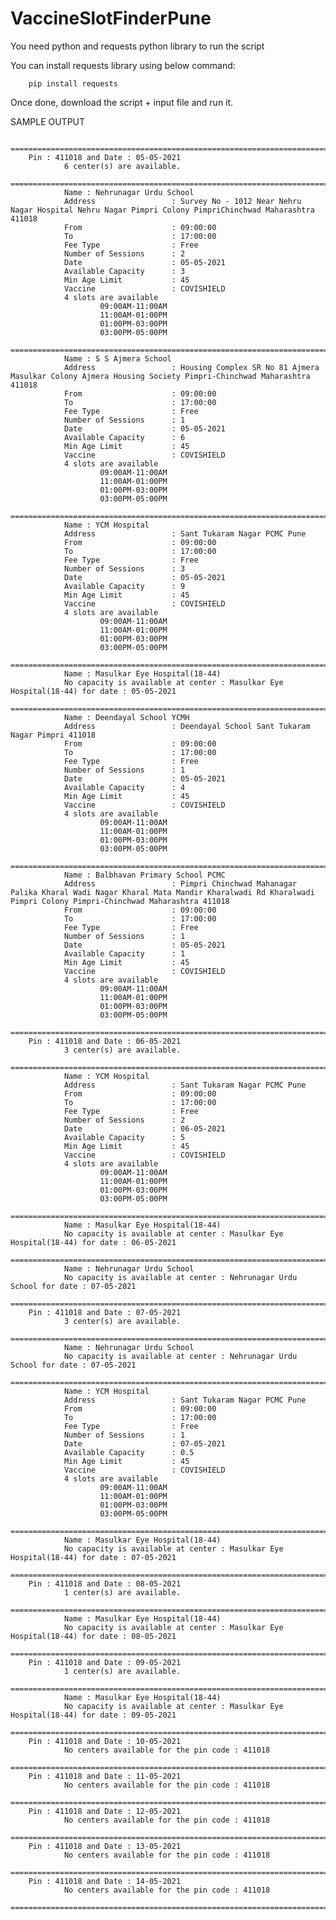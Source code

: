 # VaccineSlotFinderPune

You need python and requests python library to run the script

You can install requests library using below command:

        pip install requests

Once done, download the script + input file and run it. 


SAMPLE OUTPUT

		===================================================================================================
		Pin : 411018 and Date : 05-05-2021
				6 center(s) are available.
				===========================================================================================
				Name : Nehrunagar Urdu School
				Address                 : Survey No - 1012 Near Nehru Nagar Hospital Nehru Nagar Pimpri Colony PimpriChinchwad Maharashtra 411018
				From                    : 09:00:00
				To                      : 17:00:00
				Fee Type                : Free
				Number of Sessions      : 2
				Date                    : 05-05-2021
				Available Capacity      : 3
				Min Age Limit           : 45
				Vaccine                 : COVISHIELD
				4 slots are available
						09:00AM-11:00AM
						11:00AM-01:00PM
						01:00PM-03:00PM
						03:00PM-05:00PM
				===========================================================================================
				Name : S S Ajmera School
				Address                 : Housing Complex SR No 81 Ajmera Masulkar Colony Ajmera Housing Society Pimpri-Chinchwad Maharashtra 411018
				From                    : 09:00:00
				To                      : 17:00:00
				Fee Type                : Free
				Number of Sessions      : 1
				Date                    : 05-05-2021
				Available Capacity      : 6
				Min Age Limit           : 45
				Vaccine                 : COVISHIELD
				4 slots are available
						09:00AM-11:00AM
						11:00AM-01:00PM
						01:00PM-03:00PM
						03:00PM-05:00PM
				===========================================================================================
				Name : YCM Hospital
				Address                 : Sant Tukaram Nagar PCMC Pune
				From                    : 09:00:00
				To                      : 17:00:00
				Fee Type                : Free
				Number of Sessions      : 3
				Date                    : 05-05-2021
				Available Capacity      : 9
				Min Age Limit           : 45
				Vaccine                 : COVISHIELD
				4 slots are available
						09:00AM-11:00AM
						11:00AM-01:00PM
						01:00PM-03:00PM
						03:00PM-05:00PM
				===========================================================================================
				Name : Masulkar Eye Hospital(18-44)
				No capacity is available at center : Masulkar Eye Hospital(18-44) for date : 05-05-2021
				===========================================================================================
				Name : Deendayal School YCMH
				Address                 : Deendayal School Sant Tukaram Nagar Pimpri 411018
				From                    : 09:00:00
				To                      : 17:00:00
				Fee Type                : Free
				Number of Sessions      : 1
				Date                    : 05-05-2021
				Available Capacity      : 4
				Min Age Limit           : 45
				Vaccine                 : COVISHIELD
				4 slots are available
						09:00AM-11:00AM
						11:00AM-01:00PM
						01:00PM-03:00PM
						03:00PM-05:00PM
				===========================================================================================
				Name : Balbhavan Primary School PCMC
				Address                 : Pimpri Chinchwad Mahanagar Palika Kharal Wadi Nagar Kharal Mata Mandir Kharalwadi Rd Kharalwadi Pimpri Colony Pimpri-Chinchwad Maharashtra 411018
				From                    : 09:00:00
				To                      : 17:00:00
				Fee Type                : Free
				Number of Sessions      : 1
				Date                    : 05-05-2021
				Available Capacity      : 1
				Min Age Limit           : 45
				Vaccine                 : COVISHIELD
				4 slots are available
						09:00AM-11:00AM
						11:00AM-01:00PM
						01:00PM-03:00PM
						03:00PM-05:00PM
		===================================================================================================
		Pin : 411018 and Date : 06-05-2021
				3 center(s) are available.
				===========================================================================================
				Name : YCM Hospital
				Address                 : Sant Tukaram Nagar PCMC Pune
				From                    : 09:00:00
				To                      : 17:00:00
				Fee Type                : Free
				Number of Sessions      : 2
				Date                    : 06-05-2021
				Available Capacity      : 5
				Min Age Limit           : 45
				Vaccine                 : COVISHIELD
				4 slots are available
						09:00AM-11:00AM
						11:00AM-01:00PM
						01:00PM-03:00PM
						03:00PM-05:00PM
				===========================================================================================
				Name : Masulkar Eye Hospital(18-44)
				No capacity is available at center : Masulkar Eye Hospital(18-44) for date : 06-05-2021
				===========================================================================================
				Name : Nehrunagar Urdu School
				No capacity is available at center : Nehrunagar Urdu School for date : 07-05-2021
		===================================================================================================
		Pin : 411018 and Date : 07-05-2021
				3 center(s) are available.
				===========================================================================================
				Name : Nehrunagar Urdu School
				No capacity is available at center : Nehrunagar Urdu School for date : 07-05-2021
				===========================================================================================
				Name : YCM Hospital
				Address                 : Sant Tukaram Nagar PCMC Pune
				From                    : 09:00:00
				To                      : 17:00:00
				Fee Type                : Free
				Number of Sessions      : 1
				Date                    : 07-05-2021
				Available Capacity      : 0.5
				Min Age Limit           : 45
				Vaccine                 : COVISHIELD
				4 slots are available
						09:00AM-11:00AM
						11:00AM-01:00PM
						01:00PM-03:00PM
						03:00PM-05:00PM
				===========================================================================================
				Name : Masulkar Eye Hospital(18-44)
				No capacity is available at center : Masulkar Eye Hospital(18-44) for date : 07-05-2021
		===================================================================================================
		Pin : 411018 and Date : 08-05-2021
				1 center(s) are available.
				===========================================================================================
				Name : Masulkar Eye Hospital(18-44)
				No capacity is available at center : Masulkar Eye Hospital(18-44) for date : 08-05-2021
		===================================================================================================
		Pin : 411018 and Date : 09-05-2021
				1 center(s) are available.
				===========================================================================================
				Name : Masulkar Eye Hospital(18-44)
				No capacity is available at center : Masulkar Eye Hospital(18-44) for date : 09-05-2021
		===================================================================================================
		Pin : 411018 and Date : 10-05-2021
				No centers available for the pin code : 411018
		===================================================================================================
		Pin : 411018 and Date : 11-05-2021
				No centers available for the pin code : 411018
		===================================================================================================
		Pin : 411018 and Date : 12-05-2021
				No centers available for the pin code : 411018
		===================================================================================================
		Pin : 411018 and Date : 13-05-2021
				No centers available for the pin code : 411018
		===================================================================================================
		Pin : 411018 and Date : 14-05-2021
				No centers available for the pin code : 411018
		===================================================================================================
